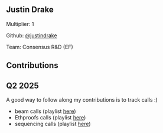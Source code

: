 
## Justin Drake
Multiplier: 1

Github: [@justindrake](https://github.com/justindrake)

Team: Consensus R&D (EF)

## Contributions

## Q2 2025

A good way to follow along my contributions is to track calls :)

* beam calls (playlist [here](https://www.youtube.com/watch?v=Eft4K0lGdBo&list=PLJqWcTqh_zKF4GUIrzfikZ6hKebVVRc30))
* Ethproofs calls (playlist [here](https://www.youtube.com/watch?v=4E-yaX-F7Qw&list=PLJqWcTqh_zKGthi2bQDVOcNWXCSvH1sgB))
* sequencing calls (playlist [here](https://www.youtube.com/watch?v=UsKgYIPw_G8&list=PLJqWcTqh_zKHDFarAcF29QfdMlUpReZrR))
